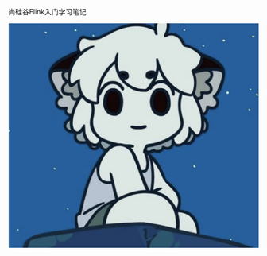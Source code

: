 尚硅谷Flink入门学习笔记

![xxx](https://github.com/Kyle0349/kyle0349.github.io/blob/main/%E5%A4%A7%E6%95%B0%E6%8D%AE/Flink/Flink%E5%AD%A6%E4%B9%A0%E7%AC%94%E8%AE%B0/%E5%B0%9A%E7%A1%85%E8%B0%B7Flink%E5%85%A5%E9%97%A8%E5%AD%A6%E4%B9%A0%E7%AC%94%E8%AE%B0/pic/Snipaste_2021-10-12_08-52-06.png?raw=true)

